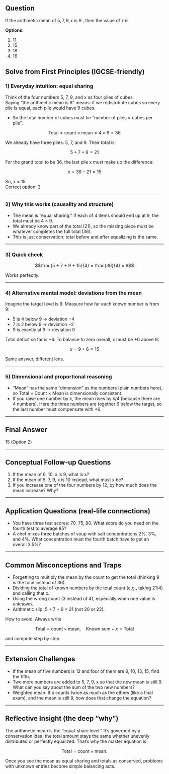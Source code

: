 ## Question

If the arithmetic mean of $5,7,9, x$ is 9 , then the value of $x$ is

**Options:**

1. 11
2. 15
3. 18
4. 16

## Solve from First Principles (IGCSE-friendly)

### 1) Everyday intuition: equal sharing
Think of the four numbers 5, 7, 9, and x as four piles of cubes.  
Saying “the arithmetic mean is 9” means: if we redistribute cubes so every pile is equal, each pile would have 9 cubes.

- So the total number of cubes must be “number of piles × cubes per pile”.

```math
\text{Total} = \text{count} \times \text{mean} = 4 \times 9 = 36
```

We already have three piles: 5, 7, and 9. Their total is:

```math
5 + 7 + 9 = 21
```

For the grand total to be 36, the last pile x must make up the difference:

```math
x = 36 - 21 = 15
```

So, x = 15.  
Correct option: 2

---

### 2) Why this works (causality and structure)
- The mean is “equal sharing.” If each of 4 items should end up at 9, the total must be 4 × 9.
- We already know part of the total (21), so the missing piece must be whatever completes the full total (36).
- This is just conservation: total before and after equalizing is the same.

---

### 3) Quick check
```math
\frac{5 + 7 + 9 + 15}{4} = \frac{36}{4} = 9
```
Works perfectly.

---

### 4) Alternative mental model: deviations from the mean
Imagine the target level is 9. Measure how far each known number is from 9:
- 5 is 4 below 9 → deviation −4
- 7 is 2 below 9 → deviation −2
- 9 is exactly at 9 → deviation 0

Total deficit so far is −6. To balance to zero overall, x must be +6 above 9:
```math
x = 9 + 6 = 15
```
Same answer, different lens.

---

### 5) Dimensional and proportional reasoning
- “Mean” has the same “dimension” as the numbers (plain numbers here), so Total = Count × Mean is dimensionally consistent.
- If you raise one number by k, the mean rises by k/4 (because there are 4 numbers). Here the three numbers are together 6 below the target, so the last number must compensate with +6.

---

## Final Answer
15  (Option 2)

---

## Conceptual Follow-up Questions
1) If the mean of 6, 10, x is 9, what is x?  
2) If the mean of 5, 7, 9, x is 10 instead, what must x be?  
3) If you increase one of the four numbers by 12, by how much does the mean increase? Why?

---

## Application Questions (real-life connections)
- You have three test scores: 70, 75, 80. What score do you need on the fourth test to average 85?  
- A chef mixes three batches of soup with salt concentrations 2%, 3%, and 4%. What concentration must the fourth batch have to get an overall 3.5%?

---

## Common Misconceptions and Traps
- Forgetting to multiply the mean by the count to get the total (thinking 9 is the total instead of 36).
- Dividing the total of known numbers by the total count (e.g., taking 21/4) and calling that x.
- Using the wrong count (3 instead of 4), especially when one value is unknown.
- Arithmetic slip: 5 + 7 + 9 = 21 (not 20 or 22).

How to avoid: Always write
```math
\text{Total} = \text{count} \times \text{mean},\quad \text{Known sum} + x = \text{Total}
```
and compute step by step.

---

## Extension Challenges
- If the mean of five numbers is 12 and four of them are 8, 10, 13, 15, find the fifth.  
- Two more numbers are added to 5, 7, 9, x so that the new mean is still 9. What can you say about the sum of the two new numbers?  
- Weighted mean: If x counts twice as much as the others (like a final exam), and the mean is still 9, how does that change the equation?

---

## Reflective Insight (the deep “why”)
The arithmetic mean is the “equal-share level.” It’s governed by a conservation idea: the total amount stays the same whether unevenly distributed or perfectly equalized. That’s why the master equation is
```math
\text{Total} = \text{count} \times \text{mean}.
```
Once you see the mean as equal sharing and totals as conserved, problems with unknown entries become simple balancing acts.